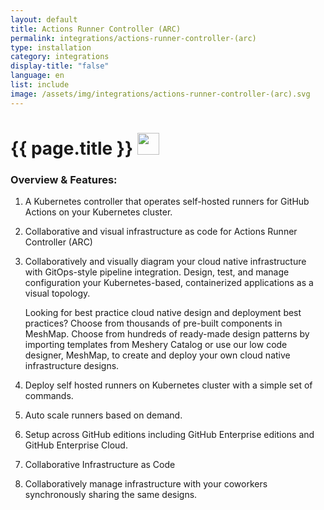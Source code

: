 ```yaml
---
layout: default
title: Actions Runner Controller (ARC)
permalink: integrations/actions-runner-controller-(arc)
type: installation
category: integrations
display-title: "false"
language: en
list: include
image: /assets/img/integrations/actions-runner-controller-(arc).svg
---
```


<h1>{{ page.title }} <img src="{{ page.image }}" style="width: 35px; height: 35px;" /></h1>


<!-- This needs replaced with the Category property, not the sub-category.
 #### Category: actions-runner-controller -->

### Overview & Features:
1. A Kubernetes controller that operates self-hosted runners for GitHub Actions on your Kubernetes cluster.

2. Collaborative and visual infrastructure as code for Actions Runner Controller (ARC)

4. 
    Collaboratively and visually diagram your cloud native infrastructure with GitOps-style pipeline integration. Design, test, and manage configuration your Kubernetes-based, containerized applications as a visual topology.



    Looking for best practice cloud native design and deployment best practices? Choose from thousands of pre-built components in MeshMap. Choose from hundreds of ready-made design patterns by importing templates from Meshery Catalog or use our low code designer, MeshMap, to create and deploy your own cloud native infrastructure designs.



5. Deploy self hosted runners on Kubernetes cluster with a simple set of commands.

6. Auto scale runners based on demand.

7. Setup across GitHub editions including GitHub Enterprise editions and GitHub Enterprise Cloud.

8. Collaborative Infrastructure as Code

9. Collaboratively manage infrastructure with your coworkers synchronously sharing the same designs.

